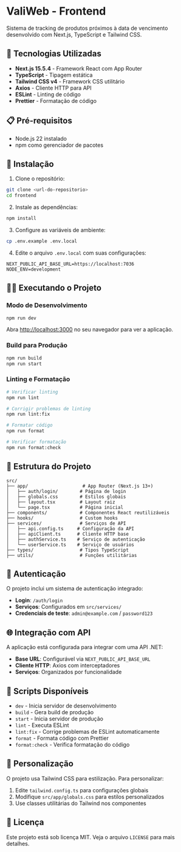 # ValiWeb - Frontend

Sistema de tracking de produtos próximos à data de vencimento desenvolvido com Next.js, TypeScript e Tailwind CSS.

## 🚀 Tecnologias Utilizadas

- **Next.js 15.5.4** - Framework React com App Router
- **TypeScript** - Tipagem estática
- **Tailwind CSS v4** - Framework CSS utilitário
- **Axios** - Cliente HTTP para API
- **ESLint** - Linting de código
- **Prettier** - Formatação de código

## 📋 Pré-requisitos

- Node.js 22 instalado
- npm como gerenciador de pacotes

## 🔧 Instalação

1. Clone o repositório:

```bash
git clone <url-do-repositorio>
cd frontend
```

2. Instale as dependências:

```bash
npm install
```

3. Configure as variáveis de ambiente:

```bash
cp .env.example .env.local
```

4. Edite o arquivo `.env.local` com suas configurações:

```env
NEXT_PUBLIC_API_BASE_URL=https://localhost:7036
NODE_ENV=development
```

## 🏃‍♂️ Executando o Projeto

### Modo de Desenvolvimento

```bash
npm run dev
```

Abra [http://localhost:3000](http://localhost:3000) no seu navegador para ver a aplicação.

### Build para Produção

```bash
npm run build
npm run start
```

### Linting e Formatação

```bash
# Verificar linting
npm run lint

# Corrigir problemas de linting
npm run lint:fix

# Formatar código
npm run format

# Verificar formatação
npm run format:check
```

## 📁 Estrutura do Projeto

```
src/
├── app/                    # App Router (Next.js 13+)
│   ├── auth/login/        # Página de login
│   ├── globals.css        # Estilos globais
│   ├── layout.tsx         # Layout raiz
│   └── page.tsx           # Página inicial
├── components/            # Componentes React reutilizáveis
├── hooks/                 # Custom hooks
├── services/              # Serviços de API
│   ├── api.config.ts     # Configuração da API
│   ├── apiClient.ts      # Cliente HTTP base
│   ├── authService.ts    # Serviço de autenticação
│   └── userService.ts    # Serviço de usuários
├── types/                 # Tipos TypeScript
├── utils/                 # Funções utilitárias
```

## 🔐 Autenticação

O projeto inclui um sistema de autenticação integrado:

- **Login**: `/auth/login`
- **Serviços**: Configurados em `src/services/`
- **Credenciais de teste**: `admin@example.com` / `password123`

## 🌐 Integração com API

A aplicação está configurada para integrar com uma API .NET:

- **Base URL**: Configurável via `NEXT_PUBLIC_API_BASE_URL`
- **Cliente HTTP**: Axios com interceptadores
- **Serviços**: Organizados por funcionalidade

## 📝 Scripts Disponíveis

- `dev` - Inicia servidor de desenvolvimento
- `build` - Gera build de produção
- `start` - Inicia servidor de produção
- `lint` - Executa ESLint
- `lint:fix` - Corrige problemas de ESLint automaticamente
- `format` - Formata código com Prettier
- `format:check` - Verifica formatação do código

## 🎨 Personalização

O projeto usa Tailwind CSS para estilização. Para personalizar:

1. Edite `tailwind.config.ts` para configurações globais
2. Modifique `src/app/globals.css` para estilos personalizados
3. Use classes utilitárias do Tailwind nos componentes

## 📄 Licença

Este projeto está sob licença MIT. Veja o arquivo `LICENSE` para mais detalhes.
